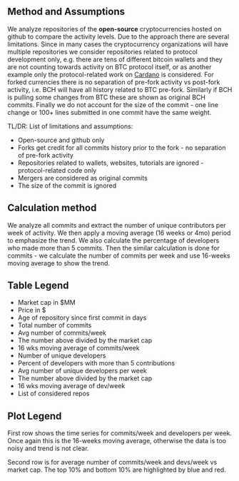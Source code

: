 ## Method and Assumptions

We analyze repositories of the **open-source** cryptocurrencies hosted on github to compare the activity levels. Due to the approach there are several limitations. Since in many cases the cryptocurrency organizations will have multiple repositories we consider repositories related to protocol development only, e.g. there are tens of different bitcoin wallets and they are not counting towards activity on BTC protocol itself, or as another example only the protocol-related work on [Cardano](https://github.com/input-output-hk) is considered. For forked currencies there is no separation of pre-fork activity vs post-fork activity, i.e. BCH will have all history related to BTC pre-fork. Similarly if BCH is pulling some changes from BTC these are shown as original BCH commits. Finally we do not account for the size of the commit - one line change or 100+ lines submitted in one commit have the same weight.

TL/DR: List of limitations and assumptions:
- Open-source and github only
- Forks get credit for all commits history prior to the fork - no separation of pre-fork activity
- Repositories related to wallets, websites, tutorials are ignored - protocol-related code only
- Mergers are considered as original commits
- The size of the commit is ignored


## Calculation method

We analyze all commits and extract the number of unique contributors per week of activity. We then apply a moving average (16 weeks or 4mo) period to emphasize the trend. We also calculate the percentage of developers who made more than 5 commits. Then the similar calculation is done for commits - we calculate the number of commits per week and use 16-weeks moving average to show the trend.

## Table Legend

* Market cap in $MM
* Price in $
* Age of repository since first commit in days
* Total number of commits
* Avg number of commits/week
* The number above divided by the market cap
* 16 wks moving average of commits/week
* Number of unique developers
* Percent of developers with more than 5 contributions
* Avg number of unique developers per week
* The number above divided by the market cap
* 16 wks moving average of dev/week
* List of considered repos

## Plot Legend

First row shows the time series for commits/week and developers per week. Once again this is the 16-weeks moving average, otherwise the data is too noisy and trend is not clear.

Second row is for average number of commits/week and devs/week vs market cap. The top 10% and bottom 10% are highlighted by blue and red.
